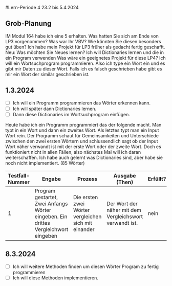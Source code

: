 #Lern-Periode 4
23.2 bis 5.4.2024

## Grob-Planung
IM Modul 164 habe ich eine 5 erhalten.
Was hatten Sie sich am Ende von LP3 vorgenommen? Was war Ihr VBV? Wie könnten Sie diesen besonders gut üben?
Ich habe mein Projekt für LP3 früher als gedacht fertig geschafft.
Neu: Was möchten Sie Neues lernen?
Ich will Dictionaries lernen und die in ein Program verwenden
Was wäre ein geeignetes Projekt für diese LP4?
Ich will ein Wortsuchprogram programmieren. Also ich type ein Wort ein und es gibt mir Daten zu dieser Wort. Falls ich es falsch geschrieben habe gibt es mir ein Wort der similär geschrieben ist.

## 1.3.2024
 
- [ ] Ich will ein Programm programmieren das Wörter erkennen kann.
- [ ] Ich will später dann Dictionaries lernen.
- [ ] Dann diese Dictionaries im Wortsuchprogram einfügen.

Heute habe ich ein Programm programmiert das der folgende macht. Man typt in ein Wort und dann ein zweites Wort. Als letztes typt man ein Input Wort rein. Der Programm schaut für Gemeinsamkeiten und Unterschiede zwischen den zwei ersten Wörtern und schlussendlich sagt ob der Input Wort näher verwandt ist mit der erste Wort oder der zweite Wort. Doch es funktioniert nicht in allen Fällen, also nächstes Mal will ich daran weiterschaffen. Ich habe auch gelernt was Dictionaries sind, aber habe sie noch nicht implementiert. (85 Wörter)

| Testfall-Nummer | Engabe |  Prozess | Ausgabe (Then) | Erfüllt? |
| --- | --- | --- | --- | --- |
| 1   |   Program gestartet, Zwei Anfangs Wörter eingeben. Ein drittes Vergleichwort eingeben|  Die ersten zwei Wörter vergleichen sich mit einander   |  Der Wort der näher mit dem Vergleichswort verwandt ist.  | nein    |

## 8.3.2024
 
- [ ] Ich will weitere Methoden finden um diesen Wörter Program zu fertig programmieren
- [ ] Ich will diese Methoden implementieren.
